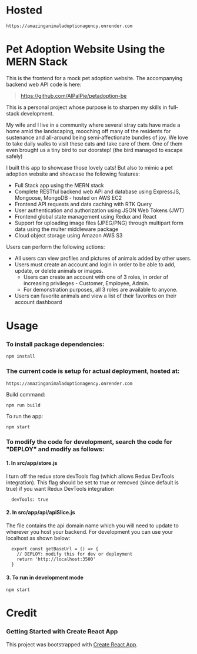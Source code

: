 # Hosted
```
https://amazinganimaladoptionagency.onrender.com
```


# Pet Adoption Website Using the MERN Stack

This is the frontend for a mock pet adoption website. The accompanying backend web API code is here:
> https://github.com/AlPalPie/petadoption-be

This is a personal project whose purpose is to sharpen my skills in full-stack development.

My wife and I live in a community where several stray cats have made a home amid the landscaping, mooching off many of the residents for sustenance and all-around being semi-affectionate bundles of joy. 
We love to take daily walks to visit these cats and take care of them. One of them even brought us a tiny bird to our doorstep! (the bird managed to escape safely)

I built this app to showcase those lovely cats! But also to mimic a pet adoption website and showcase the following features:

- Full Stack app using the MERN stack
- Complete RESTful backend web API and database using ExpressJS, Mongoose, MongoDB - hosted on AWS EC2
- Frontend API requests and data caching with RTK Query
- User authentication and authorization using JSON Web Tokens (JWT)
- Frontend global state management using Redux and React
- Support for uploading image files (JPEG/PNG) through multipart form data using the multer middleware package
- Cloud object storage using Amazon AWS S3

Users can perform the following actions:

- All users can view profiles and pictures of animals added by other users.
- Users must create an account and login in order to be able to add, update, or delete animals or images.
  - Users can create an account with one of 3 roles, in order of increasing privileges - Customer, Employee, Admin.
  - For demonstration purposes, all 3 roles are available to anyone.
- Users can favorite animals and view a list of their favorites on their account dashboard


# Usage


### To install package dependencies:
```
npm install
```

### The current code is setup for actual deployment, hosted at:
```
https://amazinganimaladoptionagency.onrender.com
```

Build command:
```
npm run build
```

To run the app:
```
npm start
```


### To modify the code for development, search the code for "DEPLOY" and modify as follows:

#### 1. In src/app/store.js

  I turn off the redux store devTools flag (which allows Redux DevTools integration).
  This flag should be set to true or removed (since default is true) if you want Redux DevTools integration

```
  devTools: true
```

#### 2. In src/app/api/apiSlice.js

   The file contains the api domain name which you will need to update to wherever you host your backend.
   For development you can use your localhost as shown below:

```
  export const getBaseUrl = () => {
    // DEPLOY: modify this for dev or deployment
    return 'http://localhost:3500'
  }
```

#### 3. To run in development mode
```
npm start
```



# Credit

### Getting Started with Create React App

This project was bootstrapped with [Create React App](https://github.com/facebook/create-react-app).




